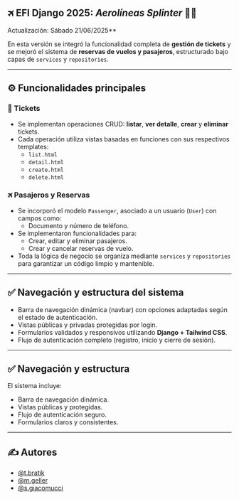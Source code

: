 ## 🛪 EFI Django 2025: *Aerolíneas Splinter* 🧑‍✈️

Actualización: Sábado 21/06/2025**

En esta versión se integró la funcionalidad completa de **gestión de tickets** y se mejoró el sistema de **reservas de vuelos y pasajeros**, estructurado bajo capas de `services` y `repositories`.

---

## ⚙️ Funcionalidades principales

### 🎫 Tickets

- Se implementan operaciones CRUD: **listar**, **ver detalle**, **crear** y **eliminar** tickets.
- Cada operación utiliza vistas basadas en funciones con sus respectivos templates:
  - `list.html`
  - `detail.html`
  - `create.html`
  - `delete.html`

### 🛪 Pasajeros y Reservas

- Se incorporó el modelo `Passenger`, asociado a un usuario (`User`) con campos como:
  - Documento y número de teléfono.
- Se implementaron funcionalidades para:
  - Crear, editar y eliminar pasajeros.
  - Crear y cancelar reservas de vuelo.
- Toda la lógica de negocio se organiza mediante `services` y `repositories` para garantizar un código limpio y mantenible.

---

## ✅  Navegación y estructura del sistema

- Barra de navegación dinámica (navbar) con opciones adaptadas según el estado de autenticación.
- Vistas públicas y privadas protegidas por login.
- Formularios validados y responsivos utilizando **Django + Tailwind CSS**.
- Flujo de autenticación completo (registro, inicio y cierre de sesión).

---




## ✅  Navegación y estructura

El sistema incluye:

- Barra de navegación dinámica.
- Vistas públicas y protegidas.
- Flujo de autenticación seguro.
- Formularios claros y consistentes.

---


## ✍️ Autores 

- [@t.bratik](https://github.com/tom1mvp)
- [@m.geller](https://github.com/MarcosAyrton)
- [@s.giacomucci](https://github.com/Stefano818-bot)
